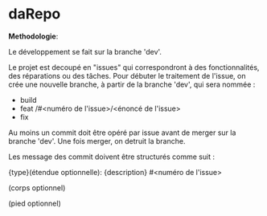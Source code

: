 # daRepo

**Methodologie**:

Le développement se fait sur la branche 'dev'.

Le projet est decoupé en "issues" qui correspondront à des fonctionnalités, des réparations ou des tâches. Pour débuter le traitement de l'issue, on crée une nouvelle branche, à partir de la branche 'dev', qui sera nommée :
- build
- feat   /#<numéro de l'issue>/<énoncé de l'issue>
- fix

Au moins un commit doit être opéré par issue avant de merger sur la branche 'dev'.
Une fois merger, on detruit la branche.

Les message des commit doivent être structurés comme suit :

{type}(étendue optionnelle): {description} #<numéro de l'issue>

(corps optionnel)

(pied optionnel)
